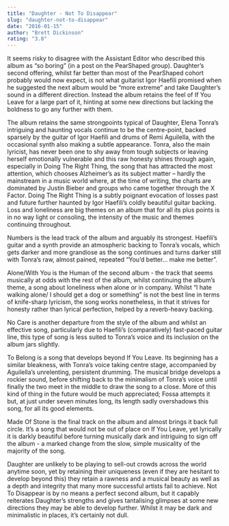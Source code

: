 ```yaml
---
title: "Daughter - Not To Disappear"
slug: "daughter-not-to-disappear"
date: "2016-01-15"
author: "Brett Dickinson"
rating: "3.8"
---
```


It seems risky to disagree with the Assistant Editor who described this album as “so boring” (in a post on the PearShaped group). Daughter’s second offering, whilst far better than most of the PearShaped cohort probably would now expect, is not what guitarist Igor Haefili promised when he suggested the next album would be “more extreme” and take Daughter’s sound in a different direction. Instead the album retains the feel of If You Leave for a large part of it, hinting at some new directions but lacking the boldness to go any further with them.

The album retains the same strongpoints typical of Daughter, Elena Tonra’s intriguing and haunting vocals continue to be the centre-point, backed sparsely by the guitar of Igor Haefili and drums of Remi Aguilella, with the occasional synth also making a subtle appearance. Tonra, also the main lyricist, has never been one to shy away from tough subjects or leaving herself emotionally vulnerable and this raw honesty shines through again, especially in Doing The Right Thing, the song that has attracted the most attention, which chooses Alzheimer’s as its subject matter – hardly the mainstream in a music world where, at the time of writing, the charts are dominated by Justin Bieber and groups who came together through the X Factor. Doing The Right Thing is a subtly poignant evocation of losses past and future further haunted by Igor Haefili’s coldly beautiful guitar backing. Loss and loneliness are big themes on an album that for all its plus points is in no way light or consoling, the intensity of the music and themes continuing throughout.

Numbers is the lead track of the album and arguably its strongest. Haefili’s guitar and a synth provide an atmospheric backing to Tonra’s vocals, which gets darker and more grandiose as the song continues and turns darker still with Tonra’s raw, almost pained, repeated “You’d better… make me better”.

Alone/With You is the Human of the second album - the track that seems musically at odds with the rest of the album, whilst continuing the album’s theme, a song about loneliness when alone or in company. Whilst “I hate walking alone/ I should get a dog or something” is not the best line in terms of knife-sharp lyricism, the song works nonetheless, in that it strives for honesty rather than lyrical perfection, helped by a reverb-heavy backing.

No Care is another departure from the style of the album and whilst an effective song, particularly due to Haefili’s (comparatively) fast-paced guitar line, this type of song is less suited to Tonra’s voice and its inclusion on the album jars slightly.

To Belong is a song that develops beyond If You Leave. Its beginning has a similar bleakness, with Tonra’s voice taking centre stage, accompanied by Aguilella’s unrelenting, persistent drumming. The musical bridge develops a rockier sound, before shifting back to the minimalism of Tonra’s voice until finally the two meet in the middle to draw the song to a close. More of this kind of thing in the future would be much appreciated; Fossa attempts it but, at just under seven minutes long, its length sadly overshadows this song, for all its good elements.

Made Of Stone is the final track on the album and almost brings it back full circle. It’s a song that would not be out of place on If You Leave, yet lyrically it is darkly beautiful before turning musically dark and intriguing to sign off the album - a marked change from the slow, simple musicality of the majority of the song.

Daughter are unlikely to be playing to sell-out crowds across the world anytime soon, yet by retaining their uniqueness (even if they are hesitant to develop beyond this) they retain a rawness and a musical beauty as well as a depth and integrity that many more successful artists fail to achieve. Not To Disappear is by no means a perfect second album, but it capably reiterates Daughter’s strengths and gives tantalising glimpses at some new directions they may be able to develop further. Whilst it may be dark and minimalistic in places, it’s certainly not dull.
